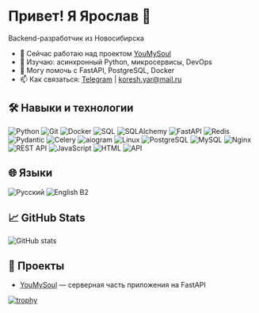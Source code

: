 # Привет! Я Ярослав 👋

Backend-разработчик из Новосибирска

- 🔭 Сейчас работаю над проектом [YouMySoul](https://github.com/YouMySoul)
- 🌱 Изучаю: асинхронный Python, микросервисы, DevOps
- 💬 Могу помочь с FastAPI, PostgreSQL, Docker
- 📫 Как связаться: [Telegram](https://t.me/smbdinsociety) | koresh.yar@mail.ru

## 🛠️ Навыки и технологии

![Python](https://img.shields.io/badge/-Python-3776AB?style=for-the-badge&logo=python&logoColor=white)
![Git](https://img.shields.io/badge/-Git-F05032?style=for-the-badge&logo=git&logoColor=white)
![Docker](https://img.shields.io/badge/-Docker-2496ED?style=for-the-badge&logo=docker&logoColor=white)
![SQL](https://img.shields.io/badge/-SQL-4479A1?style=for-the-badge&logo=postgresql&logoColor=white)
![SQLAlchemy](https://img.shields.io/badge/-SQLAlchemy-CCA776?style=for-the-badge&logo=sqlalchemy&logoColor=white)
![FastAPI](https://img.shields.io/badge/-FastAPI-009688?style=for-the-badge&logo=fastapi&logoColor=white)
![Redis](https://img.shields.io/badge/-Redis-DC382D?style=for-the-badge&logo=redis&logoColor=white)
![Pydantic](https://img.shields.io/badge/-Pydantic-0FA36B?style=for-the-badge&logo=pydantic&logoColor=white)
![Celery](https://img.shields.io/badge/-Celery-37814A?style=for-the-badge&logo=celery&logoColor=white)
![aiogram](https://img.shields.io/badge/-aiogram-2D8CFF?style=for-the-badge&logo=telegram&logoColor=white)
![Linux](https://img.shields.io/badge/-Linux-FCC624?style=for-the-badge&logo=linux&logoColor=black)
![PostgreSQL](https://img.shields.io/badge/-PostgreSQL-336791?style=for-the-badge&logo=postgresql&logoColor=white)
![MySQL](https://img.shields.io/badge/-MySQL-4479A1?style=for-the-badge&logo=mysql&logoColor=white)
![Nginx](https://img.shields.io/badge/-Nginx-009639?style=for-the-badge&logo=nginx&logoColor=white)
![REST API](https://img.shields.io/badge/-REST%20API-005571?style=for-the-badge&logo=api&logoColor=white)
![JavaScript](https://img.shields.io/badge/-JavaScript-F7DF1E?style=for-the-badge&logo=javascript&logoColor=black)
![HTML](https://img.shields.io/badge/-HTML5-E34F26?style=for-the-badge&logo=html5&logoColor=white)
![API](https://img.shields.io/badge/-API-FF6F00?style=for-the-badge&logo=api&logoColor=white)

## 🌐 Языки

![Русский](https://img.shields.io/badge/-Русский-005BBB?style=for-the-badge&logo=google-translate&logoColor=white)
![English B2](https://img.shields.io/badge/-English%20B2-007ACC?style=for-the-badge&logo=google-translate&logoColor=white)

## 📈 GitHub Stats

![GitHub stats](https://github-readme-stats.vercel.app/api?username=bigit22&show_icons=true&theme=radical)

## 📂 Проекты

- [YouMySoul](https://github.com/YouMySoul) — серверная часть приложения на FastAPI


[![trophy](https://github-profile-trophy.vercel.app/?username=bigit22&theme=radical)](https://github.com/ryo-ma/github-profile-trophy)
